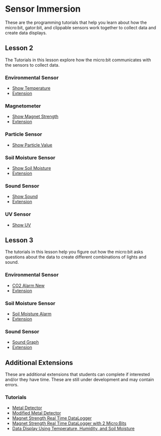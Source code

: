 # Sensor Immersion
These are the programming tutorials that help you learn about how the micro:bit, gator:bit, and clippable sensors work together to collect data and create data displays.

## Lesson 2
The Tutorials in this lesson explore how the micro:bit communicates with the sensors to collect data.

### Environmental Sensor
* [Show Temperature](https://makecode.microbit.org/#tutorial:github:agendreau/sensor-immersion-general/Lesson2/New/environmental)
* [Extension](https://makecode.microbit.org/#tutorial:github:schoolwidelabs/sensor-immersion/Lesson2/Extensions/environmental)

### Magnetometer 
* [Show Magnet Strength](https://makecode.microbit.org/#tutorial:github:agendreau/sensor-immersion-general/Lesson2/New/magnetometer)
* [Extension](https://makecode.microbit.org/#tutorial:github:schoolwidelabs/sensor-immersion/Lesson2/Extensions/magnetometer)

### Particle Sensor
* [Show Particle Value](https://makecode.microbit.org/#tutorial:github:agendreau/sensor-immersion-general/Lesson2/New/particle)

### Soil Moisture Sensor
* [Show Soil Moisture](https://makecode.microbit.org/#tutorial:github:agendreau/sensor-immersion-general/Lesson2/New/soilMoisture)
* [Extension](https://makecode.microbit.org/#tutorial:github:schoolwidelabs/sensor-immersion/Lesson2/Extensions/soilMoisture)

### Sound Sensor
* [Show Sound](https://makecode.microbit.org/#tutorial:github:agendreau/sensor-immersion-general/Lesson2/New/sound)
* [Extension](https://makecode.microbit.org/#tutorial:github:schoolwidelabs/sensor-immersion/Lesson2/Extensions/sound)

### UV Sensor
* [Show UV](https://makecode.microbit.org/#tutorial:github:agendreau/sensor-immersion-general/Lesson2/New/uv)

## Lesson 3
The tutorials in this lesson help you figure out how the micro:bit asks questions about the data to create different combinations of lights and sound. 

### Environmental Sensor
* [CO2 Alarm New](https://makecode.microbit.org/#tutorial:github:schoolwidelabs/sensor-immersion/Lesson3/New/environmental)
* [Extension](https://makecode.microbit.org/#tutorial:github:schoolwidelabs/sensor-immersion/Lesson3/Extensions/environmental)

### Soil Moisture Sensor
* [Soil Moisture Alarm](https://makecode.microbit.org/#tutorial:github:schoolwidelabs/sensor-immersion/Lesson3/New/soilMoisture)
* [Extension](https://makecode.microbit.org/#tutorial:github:schoolwidelabs/sensor-immersion/Lesson3/Extensions/soilMoisture)

### Sound Sensor
* [Sound Graph](https://makecode.microbit.org/#tutorial:github:schoolwidelabs/sensor-immersion/Lesson3/New/sound)
* [Extension](https://makecode.microbit.org/#tutorial:github:schoolwidelabs/sensor-immersion/Lesson3/Extensions/sound)

## Additional Extensions
These are additional extensions that students can complete if interested and/or they have time. These are still under development and may contain errors.

### Tutorials
* [Metal Detector](https://makecode.microbit.org/#tutorial:github:schoolwidelabs/sensor-immersion/AdditionalExtensions/metal_detector)
* [Modified Metal Detector](https://makecode.microbit.org/#tutorial:github:schoolwidelabs/sensor-immersion/AdditionalExtensions/modified_metal_detector)
* [Magnet Strength Real Time DataLogger](https://makecode.microbit.org/#tutorial:github:schoolwidelabs/sensor-immersion/AdditionalExtensions/magnetometer_datalogger)
* [Magnet Strength Real Time DataLogger with 2 Micro:Bits](https://makecode.microbit.org/#tutorial:github:schoolwidelabs/sensor-immersion/AdditionalExtensions/magnetometer_datalogger_radio)
* [Data Display Using Temperature, Humidity, and Soil Moisture](https://makecode.microbit.org/#tutorial:github:schoolwidelabs/sensor-immersion/AdditionalExtensions/data_display)








